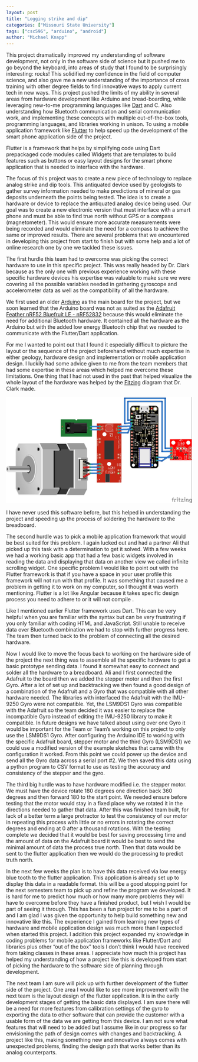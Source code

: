 ```yaml
---
layout: post
title: "Logging strike and dip"
categories: ["Missouri State University"]
tags: ["csc596", "arduino", "android"]
author: "Michael Knapp"
---
```


This project dramatically improved my understanding of software development, not only in the software side of science but it pushed me to go beyond the keyboard, into areas of study that I found to be surprisingly interesting: *rocks*! This solidified my confidence in the field of computer science, and also gave me a new understanding of the importance of cross training with other degree fields to find innovative ways to apply current tech in new ways. This project pushed the limits of my ability in several areas from hardware development like Arduino and bread-boarding, while leveraging new-to-me programming languages like [Dart](https://www.dartlang.org/) and C. Also understanding how Bluetooth communication and serial communication work, and implementing these concepts with multiple out-of-the-box tools, programming languages, and libraries working in unison. To using a mobile application framework like [Flutter](https://flutter.io/) to help speed up the development of the smart phone application side of the project. 

Flutter is a framework that helps by simplifying code using Dart prepackaged code modules called Widgets that are templates to build features such as buttons or easy layout designs for the smart phone application that is needed to interface with the hardware.

The focus of this project was to create a new piece of technology to replace analog strike and dip tools. This antiquated device used by geologists to gather survey information needed to make predictions of mineral or gas deposits underneath the points being tested. The idea is to create a hardware or device to replace the antiquated analog device being used. Our goal was to create a new electronic version that must interface with a smart phone and must be able to find true north without GPS or a compass (magnetometer). This would ensure more accurate measurements were being recorded and would eliminate the need for a compass to achieve the same or improved results. There are several problems that we encountered in developing this project from start to finish but with some help and a lot of online research one by one we tackled these issues.

The first hurdle this team had to overcome was picking the correct hardware to use in this specific project. This was really headed by Dr. Clark because as the only one with previous experience working with these specific hardware devices his expertise was valuable to make sure we were covering all the possible variables needed in gathering gyroscope and accelerometer data as well as the compatibility of all the hardware.

We first used an older [Arduino](https://www.arduino.cc/) as the main board for the project, but we soon learned that the Arduino board was not as suited as the [Adafruit Feather nRF52 Bluefruit LE - nRF52832](https://www.adafruit.com/product/3406) because this would eliminate the need for additional Bluetooth hardware. It contained all the hardware as the Arduino but with the added low energy Bluetooth chip that we needed to communicate with the Flutter/Dart application.

For me I wanted to point out that I found it especially difficult to picture the layout or the sequence of the project beforehand without much expertise in either geology, hardware design and implementation or mobile application design. I luckily had some advice given to me from the team members that had some expertise in these areas which helped me overcome these limitations. One thing that I had not used in the past that helped visualize the whole layout of the hardware was helped by the [Fitzing](http://fritzing.org/home/) diagram that Dr. Clark made. 

![Breadboard Diagram](/assets/2018-12-18-logging-strike-and-dip/layout-v1_bb.jpg)

I have never used this software before, but this helped in understanding the project and speeding up the process of soldering the hardware to the breadboard.

The second hurdle was to pick a mobile application framework that would be best suited for this problem. I again lucked out and had a partner Ali that picked up this task with a determination to get it solved. With a few weeks we had a working basic app that had a few basic widgets involved in reading the data and displaying that data on another view we called infinite scrolling widget. One specific problem I would like to point out with the Flutter framework is that if you have a space in your user profile this framework will not run with that profile. It was something that caused me a problem in getting it to work on my computer, so I thought it was worth mentioning. Flutter is a lot like Angular because it takes specific design process you need to adhere to or it will not compile . 

Like I mentioned earlier Flutter framework uses Dart. This can be very helpful when you are familiar with the syntax but can be very frustrating if you only familiar with coding HTML and JavaScript. Still unable to receive data over Bluetooth combination we had to stop with further progress here. The team then turned back to the problem of connecting all the desired hardware. 

Now I would like to move the focus back to working on the hardware side of the project the next thing was to assemble all the specific hardware to get a basic prototype sending data. I found it somewhat easy to connect and solder all the hardware to a breadboard. Ali and I first connected the Adafruit to the board then we added the stepper motor and then the first Gyro. After a lot of set up and backtracking we then found a good design of a combination of the Adafruit and a Gyro that was compatible with all other hardware needed. The libraries with interfaced the Adafruit with the IMU-9250 Gyro were not compatible. Yet, the LSM9DS1 Gyro was compatible with the Adafruit so the team decided it was easier to replace the incompatible Gyro instead of editing the IMU-9250 library to make it compatible. In future designs we have talked about using over one Gyro it would be important for the Team or Team’s working on this project to only use the LSM9DS1 Gyro. After configuring the Arduino IDE to working with the specific Adafruit board, stepper motor and the third Gyro (LSM9DS1) we could use a modified version of the example sketches that came with the configuration it worked. From this point we could power up the device and send all the Gyro data across a serial port #2. We then saved this data using a python program to CSV format to use as testing the accuracy and consistency of the stepper and the gyro.

The third big hurdle was to have hardware modified i.e. the stepper motor. We must have the device rotate 180 degrees one direction back 360 degrees and then forward 180 to the start point. We needed ensure before testing that the motor would stay in a fixed place why we rotated it in the directions needed to gather that data. After this was finished team built, for lack of a better term a large protractor to test the consistency of our motor in repeating this process with little or no errors in rotating the correct degrees and ending at 0 after a thousand rotations. With the testing complete we decided that it would be best for saving processing time and the amount of data on the Adafruit board it would be best to send the minimal amount of data the process true north. Then that data would be sent to the flutter application then we would do the processing to predict truth north.

In the next few weeks the plan is to have this data received via low energy blue tooth to the flutter application. This application is already set up to display this data in a readable format. this will be a good stopping point for the next semesters team to pick up and refine the program we developed. It is hard for me to predict how much or how many more problems they will have to overcome before they have a finished product, but I wish I would be part of seeing it through. This has been a fun project for me to be a part of and I am glad I was given the opportunity to help build something new and innovative like this. The experience I gained from learning new types of hardware and mobile application design was much more than I expected when started this project. I addition this project expanded my knowledge in coding problems for mobile application frameworks like Flutter/Dart and libraries plus other “out of the box” tools I don’t think I would have received from taking classes in these areas. I appreciate how much this project has helped my understanding of how a project like this is developed from start of picking the hardware to the software side of planning through development.

The next team I am sure will pick up with further development of the flutter side of the project. One area I would like to see more improvement with the next team is the layout design of the flutter application. It is in the early development stages of getting the basic data displayed. I am sure there will be a need for more features from calibration settings of the gyro to exporting the data to other software that can provide the customer with a usable form of the data we are getting from this device. I am not sure what features that will need to be added but I assume like in our progress so far envisioning the path of design comes with changes and backtracking. A project like this, making something new and innovative always comes with unexpected problems, finding the design path that works better than its analog counterparts. 
